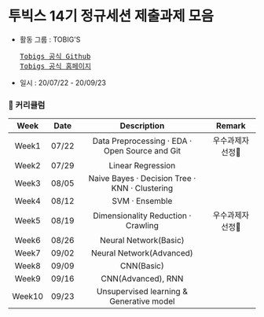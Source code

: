 # 투빅스 14기 정규세션 제출과제 모음

* 활동 그룹 : TOBIG'S 
  <pre>
  <a href="https://github.com/tobigs-datamarket">Tobigs 공식 Github</a>
  <a href="http://www.datamarket.kr/xe/">Tobigs 공식 홈페이지</a>
  </pre>
* 일시 : 20/07/22 - 20/09/23

### &#128197; 커리큘럼
Week | Date | Description | Remark
:-: | :-: | :-: | :-:
Week1 | 07/22 | Data Preprocessing · EDA · Open Source and Git | 우수과제자 선정&#127775;
Week2 | 07/29 | Linear Regression | 
Week3 | 08/05 | Naive Bayes · Decision Tree · KNN · Clustering | 
Week4 | 08/12 | SVM · Ensemble | 
Week5 | 08/19 | Dimensionality Reduction · Crawling | 우수과제자 선정&#127775;
Week6 | 08/26 | Neural Network(Basic) | 
Week7 | 09/02 | Neural Network(Advanced) | 
Week8 | 09/09 | CNN(Basic) | 
Week9 | 09/16 | CNN(Advanced), RNN | 
Week10 | 09/23 | Unsupervised learning & Generative model | 
